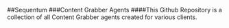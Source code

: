 ##Sequentum 
###Content Grabber Agents
####This Github Repository is a collection of all Content Grabber agents created for various clients.

